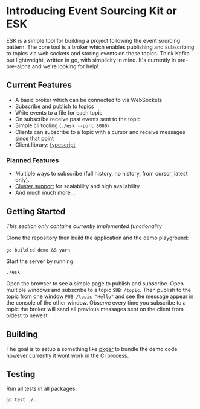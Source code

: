 # Introducing Event Sourcing Kit or ESK

ESK is a simple tool for building a project following the event sourcing pattern. The core tool is a broker which enables publishing and subscribing to topics via web sockets and storing events on those topics. Think Kafka but lightweight, written in go, with simplicity in mind. It's currently in pre-pre-alpha and we're looking for help!

## Current Features

- A basic broker which can be connected to via WebSockets
- Subscribe and publish to topics
- Write events to a file for each topic
- On subscribe receive past events sent to the topic
- Simple cli tooling (`./esk --port 8080`)
- Clients can subscribe to a topic with a cursor and receive messages since that point
- Client library: [typescript](https://github.com/wcatron/esk-client-typescript)

### Planned Features

- Multiple ways to subscribe (full history, no history, from cursor, latest only).
- [Cluster support](./ClusterSupport.md) for scalability and high availability
- And much much more...

## Getting Started

*This section only contains currently implemented functionality*

Clone the repository then build the application and the demo playground:

`go build`
`cd demo && yarn`

Start the server by running:

`./esk`

Open the browser to see a simple page to publish and subscribe. Open multiple windows and subscribe to a topic `SUB /topic`. Then publish to the topic from one window `PUB /topic "Hello"` and see the message appear in the console of the other window. Observe every time you subscribe to a topic the broker will send all previous messages sent on the client from oldest to newest.

## Building

The goal is to setup a something like [pkger](https://github.com/markbates/pkger) to bundle the demo code however currently it wont work in the CI process.

## Testing

Run all tests in all packages:

`go test ./...`
